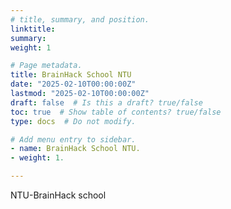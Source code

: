 ```yaml
---
# title, summary, and position.
linktitle:
summary:
weight: 1

# Page metadata.
title: BrainHack School NTU
date: "2025-02-10T00:00:00Z"
lastmod: "2025-02-10T00:00:00Z"
draft: false  # Is this a draft? true/false
toc: true  # Show table of contents? true/false
type: docs  # Do not modify.

# Add menu entry to sidebar.
- name: BrainHack School NTU.
- weight: 1.

---
```


NTU-BrainHack school
